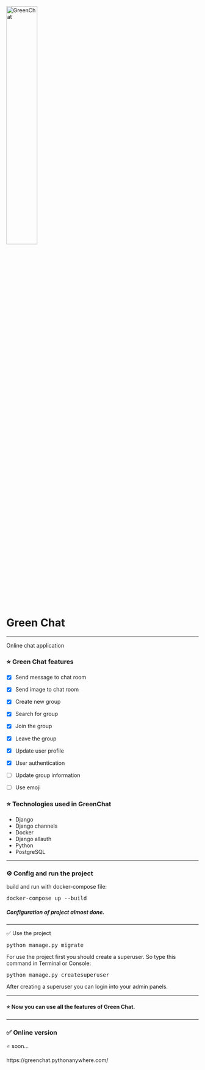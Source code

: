 <img src="https://github.com/MohammadOshkooh/chat-application/blob/master/static/img/47820_15_chat_green_icon.png?raw=true" alt="GreenChat" width="40%">


<h1>Green Chat</h1>

  <hr>

<p>
Online chat application <br>
</p>

<h3>
⭐️ Green Chat features 
</h3>


- [X] Send message to chat room
- [X] Send image to chat room
- [X] Create new group
- [X] Search for group
- [X] Join the group
- [X] Leave the group
- [X] Update user profile
- [X] User authentication
- [ ] Update group information
- [ ] Use emoji


<h3> 
⭐  Technologies used in GreenChat
</h3>

<ul>
  <li>Django</li>
  <li>Django channels</li>
  <li>Docker</li>
  <li>Django allauth</li>
  <li>Python</li>
  <li>PostgreSQL</li>

</ul>

<hr>

<h3>
⚙️ Config and run the project
</h3>

<p>
build and run with docker-compose file:
</p>
<pre>
docker-compose up --build
</pre>
<p>

<h5>
Configuration of project almost done.
</h5>

<hr>

✅ Use the project
</h3>

<pre>
python manage.py migrate
</pre>


<p>
For use the project first you should create a superuser. So type this command in Terminal or Console:
</p>
<pre>
python manage.py createsuperuser
</pre>
<p>
After creating a superuser you can login into your admin panels.
</p>

<hr>
<h4>
⭐️ Now you can use all the features of Green Chat.
</h4>

<hr/>
<h3>
✅ Online version
</h3>
<p>⭐️ soon...</p>
https://greenchat.pythonanywhere.com/

